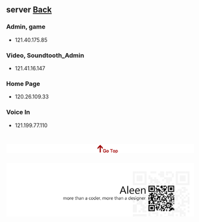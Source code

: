 ## server	[Back](./../summary.md)

### Admin, game

- 121.40.175.85

### Video, Soundtooth_Admin

- 121.41.16.147

### Home Page

- 120.26.109.33

### Voice In

- 121.199.77.110


<a href="#" style="left:200px;"><img src="./../../pic/gotop.png"></a>
=====
<a href="http://aleen42.github.io/" target="_blank" ><img src="./../../pic/tail.gif"></a>
